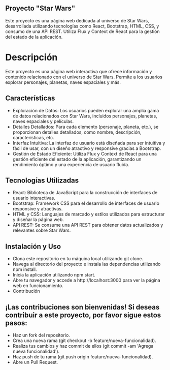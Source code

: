 ## Proyecto "Star Wars"
<p>Este proyecto es una página web dedicada al universo de Star Wars, desarrollada utilizando tecnologías como React, Bootstrap, HTML, CSS, y consumo de una API REST. Utiliza Flux y Context de React para la gestión del estado de la aplicación.</p>

# Descripción
<p>Este proyecto es una página web interactiva que ofrece información y contenido relacionado con el universo de Star Wars. Permite a los usuarios explorar personajes, planetas, naves espaciales y más.</p>

## Características
<ul>
	<li>Exploración de Datos: Los usuarios pueden explorar una amplia gama de datos relacionados con Star Wars, incluidos personajes, planetas, naves espaciales y películas.</li>
	<li>Detalles Detallados: Para cada elemento (personaje, planeta, etc.), se proporcionan detalles detallados, como nombre, descripción, características, etc.</li>
	<li>Interfaz Intuitiva: La interfaz de usuario está diseñada para ser intuitiva y fácil de usar, con un diseño atractivo y responsive gracias a Bootstrap.</li>
	<li>Gestión de Estado Eficiente: Utiliza Flux y Context de React para una gestión eficiente del estado de la aplicación, garantizando un rendimiento óptimo y una experiencia de usuario fluida.</li>
</ul>	
	
 ## Tecnologías Utilizadas
 <ul>
	<li>React: Biblioteca de JavaScript para la construcción de interfaces de usuario interactivas.</li>
	<li>Bootstrap: Framework CSS para el desarrollo de interfaces de usuario responsive y atractivas.</li>
	<li>HTML y CSS: Lenguajes de marcado y estilos utilizados para estructurar y diseñar la página web.</li>
	<li>API REST: Se consume una API REST para obtener datos actualizados y relevantes sobre Star Wars.</li>
 </ul>	

	
## Instalación y Uso
<ul>	
	<li>Clona este repositorio en tu máquina local utilizando git clone.</li>
	<li>Navega al directorio del proyecto e instala las dependencias utilizando npm install.</li>
	<li>Inicia la aplicación utilizando npm start.</li>
	<li>Abre tu navegador y accede a http://localhost:3000 para ver la página web en funcionamiento.</li>
	<li>Contribución</li>
</ul>
	
 ## ¡Las contribuciones son bienvenidas! Si deseas contribuir a este proyecto, por favor sigue estos pasos:
<ul>
	<li>Haz un fork del repositorio.</li>
	<li>Crea una nueva rama (git checkout -b feature/nueva-funcionalidad).</li>
	<li>Realiza tus cambios y haz commit de ellos (git commit -am 'Agrega nueva funcionalidad').</li>
	<li>Haz push de tu rama (git push origin feature/nueva-funcionalidad).</li>
	<li>Abre un Pull Request.</li>
</ul>
